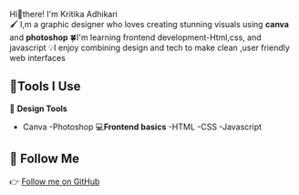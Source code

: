 
Hi👋there! I'm Kritika Adhikari\
🖌️ I,m a graphic designer who loves creating stunning visuals using **canva** and **photoshop**
🍀I'm learning frontend development-Html,css, and javascript
💡I enjoy combining design and tech to make clean ,user friendly web interfaces
 
## 🔨Tools I Use
🍪 **Design Tools**
- Canva
-Photoshop
💻**Frontend basics**
-HTML
-CSS
-Javascript

## 🔗 Follow Me

👉 [Follow me on GitHub](https://github.com/Kritika-Adhikari2062)
